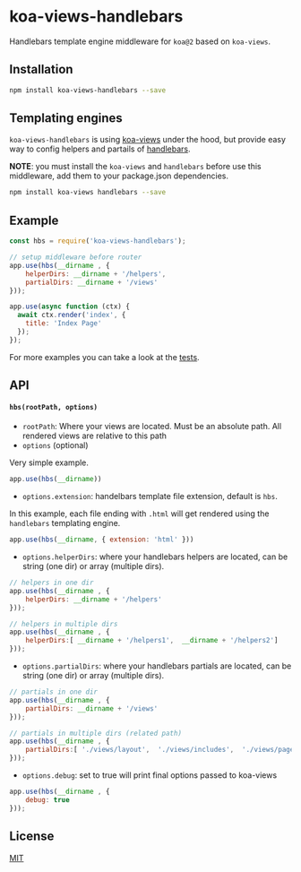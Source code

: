 # koa-views-handlebars

Handlebars template engine middleware for `koa@2` based on `koa-views`.

## Installation

```sh
npm install koa-views-handlebars --save
```

## Templating engines

`koa-views-handlebars` is using [koa-views](https://github.com/queckezz/koa-views) under the hood, but provide easy way to config helpers and partails of [handlebars](https://github.com/wycats/handlebars.js).


**NOTE**: you must install the `koa-views` and `handlebars` before use this middleware, add them to your package.json dependencies.
```sh
npm install koa-views handlebars --save
```

## Example

```js
const hbs = require('koa-views-handlebars');

// setup middleware before router
app.use(hbs(__dirname , {
    helperDirs: __dirname + '/helpers',
    partialDirs: __dirname + '/views'
}));

app.use(async function (ctx) {
  await ctx.render('index', {
    title: 'Index Page'
  });
});
```

For more examples you can take a look at the [tests](./test/core.spec.js).


## API

#### `hbs(rootPath, options)`

* `rootPath`: Where your views are located. Must be an absolute path. All rendered views are relative to this path
* `options` (optional)

Very simple example.
```js
app.use(hbs(__dirname))
```



* `options.extension`: handelbars template file extension, default is `hbs`.

In this example, each file ending with `.html` will get rendered using the `handlebars` templating engine.
```js
app.use(hbs(__dirname, { extension: 'html' }))
```


* `options.helperDirs`: where your handlebars helpers are located, can be string (one dir) or array (multiple dirs).

```js
// helpers in one dir
app.use(hbs(__dirname , {
    helperDirs: __dirname + '/helpers'
}));

// helpers in multiple dirs
app.use(hbs(__dirname , {
    helperDirs:[ __dirname + '/helpers1',  __dirname + '/helpers2']
}));

```


* `options.partialDirs`: where your handlebars partials are located, can be string (one dir) or array (multiple dirs).

```js
// partials in one dir
app.use(hbs(__dirname , {
    partialDirs: __dirname + '/views'
}));

// partials in multiple dirs (related path)
app.use(hbs(__dirname , {
    partialDirs:[ './views/layout',  './views/includes',  './views/pages']
}));

```

* `options.debug`: set to true will print final options passed to koa-views 

```js
app.use(hbs(__dirname , {
    debug: true
}));

```

## License

[MIT](./LICENSE)
